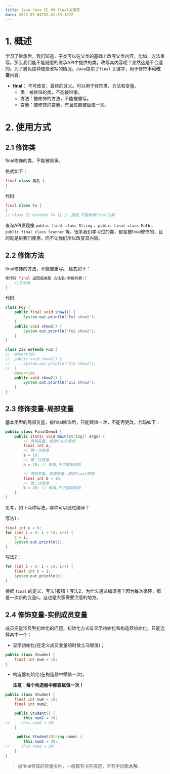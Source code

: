 ```yaml
---
title: Java Java SE 09.final关键字
date: 2022-07-04T05:41:19.167Z
---
```

# 1. 概述

学习了继承后，我们知道，子类可以在父类的基础上改写父类内容，比如，方法重写。那么我们能不能随意的继承API中提供的类，改写其内容呢？显然这是不合适的。为了避免这种随意改写的情况，Java提供了`final` 关键字，用于修饰**不可改变**内容。

- **final**：  不可改变，最终的含义。可以用于修饰类、方法和变量。
  - 类：被修饰的类，不能被继承。
  - 方法：被修饰的方法，不能被重写。
  - 变量：被修饰的变量，有且仅能被赋值一次。

# 2. 使用方式

## 2.1 修饰类

final修饰的类，不能被继承。

格式如下：

```java
final class 类名 {
}
```

代码:

```java
final class Fu {
}
// class Zi extends Fu {} // 报错,不能继承final的类
```

查询API发现像 `public final class String` 、`public final class Math` 、`public final class Scanner` 等，很多我们学习过的类，都是被final修饰的，目的就是供我们使用，而不让我们所以改变其内容。

## 2.2 修饰方法

final修饰的方法，不能被重写。
格式如下：

```java
修饰符 final 返回值类型 方法名(参数列表){
    //方法体
}
```

代码: 

```java
class Fu2 {
	public final void show1() {
		System.out.println("Fu2 show1");
	}
	public void show2() {
		System.out.println("Fu2 show2");
	}
}

class Zi2 extends Fu2 {
//	@Override
//	public void show1() {
//		System.out.println("Zi2 show1");
//	}
	@Override
	public void show2() {
		System.out.println("Zi2 show2");
	}
}
```

## 2.3 修饰变量-局部变量

基本类型的局部变量，被final修饰后，只能赋值一次，不能再更改。代码如下：

```java
public class FinalDemo1 {
    public static void main(String[] args) {
        // 声明变量，使用final修饰
        final int a;
        // 第一次赋值 
        a = 10;
        // 第二次赋值
        a = 20; // 报错,不可重新赋值

        // 声明变量，直接赋值，使用final修饰
        final int b = 10;
        // 第二次赋值
        b = 20; // 报错,不可重新赋值
    }
}
```

思考，如下两种写法，哪种可以通过编译？

写法1：

```java
final int c = 0;
for (int i = 0; i < 10; i++) {
    c = i;
    System.out.println(c);
}
```

写法2：

```java
for (int i = 0; i < 10; i++) {
    final int c = i;
    System.out.println(c);
}
```

根据 `final` 的定义，写法1报错！写法2，为什么通过编译呢？因为每次循环，都是一次新的变量c。这也是大家需要注意的地方。

## 2.4 修饰变量-实例成员变量

成员变量涉及到初始化的问题，初始化方式有显示初始化和构造器初始化，只能选择其中一个：

- 显示初始化(在定义成员变量的时候立马赋值)；

```java
public class Student {
    final int num = 10;
}
```

- 构造器初始化(在构造器中赋值一次)。

  **注意：每个构造器中都要赋值一次！**

```java
public class Student {
    final int num = 10;
    final int num2;

    public Student() {
        this.num2 = 20;
//     this.num2 = 20;
    }
    
     public Student(String name) {
        this.num2 = 20;
//     this.num2 = 20;
    }
}
```

> 被final修饰的常量名称，一般都有书写规范，所有字母都**大写**。
